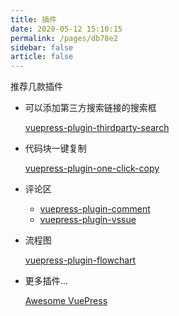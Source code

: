 ```yaml
---
title: 插件
date: 2020-05-12 15:10:15
permalink: /pages/db78e2
sidebar: false
article: false
---
```


推荐几款插件

* 可以添加第三方搜索链接的搜索框

   [vuepress-plugin-thirdparty-search](https://github.com/xugaoyi/vuepress-plugin-thirdparty-search)

* 代码块一键复制

   [vuepress-plugin-one-click-copy](https://www.npmjs.com/package/vuepress-plugin-one-click-copy)

* 评论区
   * [vuepress-plugin-comment](https://github.com/dongyuanxin/vuepress-plugin-comment)
   * [vuepress-plugin-vssue](https://vssue.js.org/)

* 流程图

  [vuepress-plugin-flowchart](https://flowchart.vuepress.ulivz.com/)

* 更多插件...
  
  [Awesome VuePress](https://github.com/vuepressjs/awesome-vuepress)

